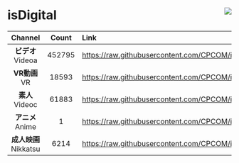 # isDigital <img align="right" src="https://img.shields.io/github/last-commit/CPCOM/isDigital"/>  
  
| Channel | Count | Link |  
| :-----: | :---: | :--- |  
|**ビデオ**<br />Videoa | 452795 | https://raw.githubusercontent.com/CPCOM/isDigital/main/Videoa.txt |  
|**VR動画**<br />VR | 18593 | https://raw.githubusercontent.com/CPCOM/isDigital/main/VR.txt |  
|**素人**<br />Videoc | 61883 | https://raw.githubusercontent.com/CPCOM/isDigital/main/Videoc.txt |  
|**アニメ**<br />Anime | 1 | https://raw.githubusercontent.com/CPCOM/isDigital/main/Anime.txt |  
|**成人映画**<br />Nikkatsu | 6214 | https://raw.githubusercontent.com/CPCOM/isDigital/main/Nikkatsu.txt |  